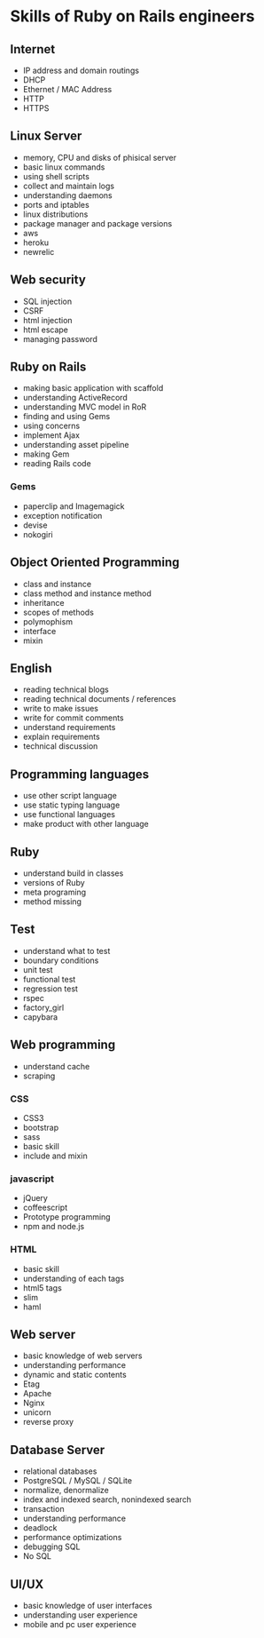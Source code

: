 # Skills of Ruby on Rails engineers

## Internet

* IP address and domain routings
* DHCP
* Ethernet / MAC Address
* HTTP
* HTTPS

## Linux Server

* memory, CPU and disks of phisical server
* basic linux commands
* using shell scripts
* collect and maintain logs
* understanding daemons
* ports and iptables
* linux distributions
* package manager and package versions
* aws
* heroku
* newrelic

## Web security

* SQL injection
* CSRF
* html injection
* html escape
* managing password

## Ruby on Rails

* making basic application with scaffold
* understanding ActiveRecord
* understanding MVC model in RoR
* finding and using Gems
* using concerns
* implement Ajax
* understanding asset pipeline
* making Gem
* reading Rails code

### Gems

* paperclip and Imagemagick
* exception notification
* devise
* nokogiri

## Object Oriented Programming

* class and instance
* class method and instance method
* inheritance
* scopes of methods
* polymophism
* interface
* mixin

## English

* reading technical blogs
* reading technical documents / references
* write to make issues
* write for commit comments
* understand requirements
* explain requirements
* technical discussion

## Programming languages

* use other script language
* use static typing language
* use functional languages
* make product with other language

## Ruby

* understand build in classes
* versions of Ruby
* meta programing
* method missing

## Test

* understand what to test
* boundary conditions
* unit test
* functional test
* regression test
* rspec
* factory_girl
* capybara

## Web programming

* understand cache
* scraping

### CSS

* CSS3
* bootstrap
* sass
 * basic skill
 * include and mixin

### javascript

* jQuery
* coffeescript
* Prototype programming
* npm and node.js

### HTML

* basic skill
* understanding of each tags
* html5 tags
* slim
* haml

## Web server

* basic knowledge of web servers
* understanding performance
* dynamic and static contents
* Etag
* Apache
* Nginx
* unicorn
* reverse proxy

## Database Server

* relational databases
* PostgreSQL / MySQL / SQLite
* normalize, denormalize
* index and indexed search, nonindexed search
* transaction
* understanding performance
* deadlock
* performance optimizations
* debugging SQL
* No SQL

## UI/UX

* basic knowledge of user interfaces
* understanding user experience
* mobile and pc user experience
